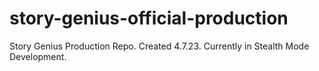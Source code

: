 # story-genius-official-production
Story Genius Production Repo. Created 4.7.23. Currently in Stealth Mode Development.

